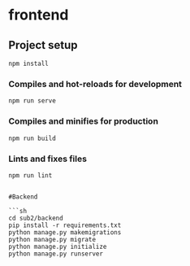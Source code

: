 # frontend

## Project setup
```
npm install
```

### Compiles and hot-reloads for development
```
npm run serve
```

### Compiles and minifies for production
```
npm run build
```

### Lints and fixes files
```
npm run lint


#Backend

```sh
cd sub2/backend
pip install -r requirements.txt
python manage.py makemigrations
python manage.py migrate
python manage.py initialize
python manage.py runserver
```

